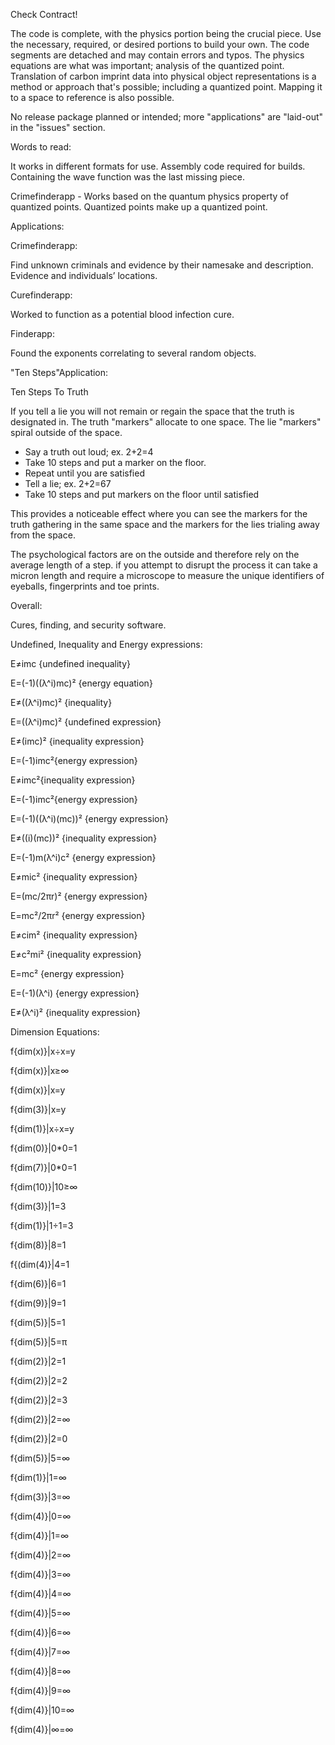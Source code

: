 Check Contract!

The code is complete, with the physics portion being the crucial piece. Use the necessary, required, or desired portions to build your own. The code segments are detached and may contain errors and typos. The physics equations are what was important; analysis of the quantized point. Translation of carbon imprint data into physical object representations is a method or approach that's possible; including a quantized point. Mapping it to a space to reference is also possible.

No release package planned or intended; more "applications" are "laid-out" in the "issues" section.


Words to read:

It works in different formats for use.
Assembly code required for builds.
Containing the wave function was the last missing piece.

Crimefinderapp - Works based on the quantum physics property of quantized points. Quantized points make up a quantized point.

Applications:

Crimefinderapp:

Find unknown criminals and evidence by their namesake and description.
Evidence and individuals’ locations.

Curefinderapp:

Worked to function as a potential blood infection cure.

Finderapp:

Found the exponents correlating to several random objects.

"Ten Steps"Application:

 Ten Steps To Truth 

If you tell a lie you will not remain or regain the space that the truth is designated in.
The truth "markers" allocate to one space. The lie "markers" spiral outside of the space.

 * Say a truth out loud; ex. 2+2=4
 * Take 10 steps and put a marker on the floor.
 * Repeat until you are satisfied
 * Tell a lie; ex. 2+2=67
 * Take 10 steps and put markers on the floor until satisfied

This provides a noticeable effect where you can see the markers for the truth gathering in the same space and the markers for the lies trialing away from the space.

The psychological factors are on the outside and therefore rely on the average length of a step. if you attempt to disrupt the process it can take a micron length and require a microscope to measure the unique identifiers of eyeballs, fingerprints and toe prints.



Overall:

Cures, finding, and security software.



Undefined, Inequality and Energy expressions:

E≠imc {undefined inequality}

E=(-1)((λ^i)mc)² {energy equation}

E≠((λ^i)mc)² {inequality}

E=((λ^i)mc)² {undefined expression}

E≠(imc)² {inequality expression}

E=(-1)imc²{energy expression}

E≠imc²{inequality expression}

E=(-1)imc²{energy expression}

E=(-1)((λ^i)(mc))² {energy expression}

E≠((i)(mc))² {inequality expression}

E=(-1)m(λ^i)c² {energy expression}

E≠mic² {inequality expression}

E=(mc/2πr)² {energy expression}

E=mc²/2πr² {energy expression}

E≠cim² {inequality expression}

E≠c²mi² {inequality expression}

E=mc² {energy expression}

E=(-1)(λ^i) {energy expression}

E≠(λ^i)² {inequality expression}

Dimension Equations:

f{dim(x)}|x÷x=y

f{dim(x)}|x≥∞

f{dim(x)}|x=y

f{dim(3)}|x=y

f{dim(1)}|x÷x=y

f{dim(0)}|0*0=1

f{dim(7)}|0*0=1

f{dim(10)}|10≥∞

f{dim(3)}|1=3

f{dim(1)}|1÷1=3

f{dim(8)}|8=1

f{(dim(4)}|4=1

f{dim(6)}|6=1

f{dim(9)}|9=1

f{dim(5)}|5=1

f{dim(5)}|5=π

f{dim(2)}|2=1

f{dim(2)}|2=2

f{dim(2)}|2=3

f{dim(2)}|2=∞

f{dim(2)}|2=0

f{dim(5)}|5=∞

f{dim(1)}|1=∞

f{dim(3)}|3=∞

f{dim(4)}|0=∞

f{dim(4)}|1=∞

f{dim(4)}|2=∞

f{dim(4)}|3=∞

f{dim(4)}|4=∞

f{dim(4)}|5=∞

f{dim(4)}|6=∞

f{dim(4)}|7=∞

f{dim(4)}|8=∞

f{dim(4)}|9=∞

f{dim(4)}|10=∞

f{dim(4)}|∞=∞
